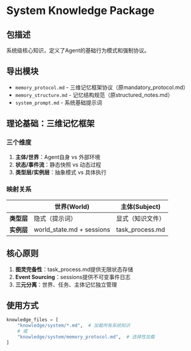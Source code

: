 # System Knowledge Package

## 包描述
系统级核心知识，定义了Agent的基础行为模式和强制协议。

## 导出模块
- `memory_protocol.md` - 三维记忆框架协议（原mandatory_protocol.md）
- `memory_structure.md` - 记忆结构规范（原structured_notes.md）  
- `system_prompt.md` - 系统基础提示词

## 理论基础：三维记忆框架

### 三个维度
1. **主体/世界**：Agent自身 vs 外部环境
2. **状态/事件流**：静态快照 vs 动态过程
3. **类型层/实例层**：抽象模式 vs 具体执行

### 映射关系
| | 世界(World) | 主体(Subject) |
|---|---|---|
| **类型层** | 隐式（提示词） | 显式（知识文件） |
| **实例层** | world_state.md + sessions | task_process.md |

## 核心原则
1. **图灵完备性**：task_process.md提供无限状态存储
2. **Event Sourcing**：sessions提供不可变事件日志
3. **三元分离**：世界、任务、主体记忆独立管理

## 使用方式
```python
knowledge_files = [
    "knowledge/system/*.md",  # 加载所有系统知识
    # 或
    "knowledge/system/memory_protocol.md",  # 选择性加载
]
```